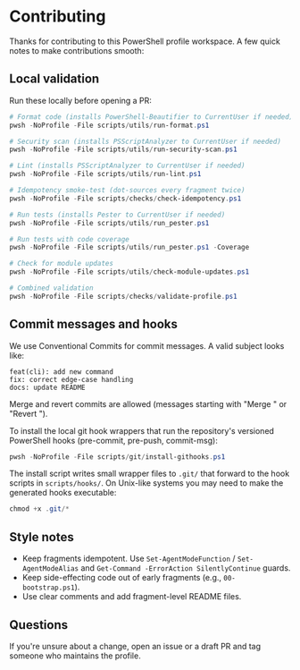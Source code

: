 Contributing
============

Thanks for contributing to this PowerShell profile workspace. A few quick notes to
make contributions smooth:

Local validation
----------------
Run these locally before opening a PR:

```powershell
# Format code (installs PowerShell-Beautifier to CurrentUser if needed)
pwsh -NoProfile -File scripts/utils/run-format.ps1

# Security scan (installs PSScriptAnalyzer to CurrentUser if needed)
pwsh -NoProfile -File scripts/utils/run-security-scan.ps1

# Lint (installs PSScriptAnalyzer to CurrentUser if needed)
pwsh -NoProfile -File scripts/utils/run-lint.ps1

# Idempotency smoke-test (dot-sources every fragment twice)
pwsh -NoProfile -File scripts/checks/check-idempotency.ps1

# Run tests (installs Pester to CurrentUser if needed)
pwsh -NoProfile -File scripts/utils/run_pester.ps1

# Run tests with code coverage
pwsh -NoProfile -File scripts/utils/run_pester.ps1 -Coverage

# Check for module updates
pwsh -NoProfile -File scripts/utils/check-module-updates.ps1

# Combined validation
pwsh -NoProfile -File scripts/checks/validate-profile.ps1
```

Commit messages and hooks
--------------------------
We use Conventional Commits for commit messages. A valid subject looks like:

```text
feat(cli): add new command
fix: correct edge-case handling
docs: update README
```

Merge and revert commits are allowed (messages starting with "Merge " or "Revert ").

To install the local git hook wrappers that run the repository's versioned
PowerShell hooks (pre-commit, pre-push, commit-msg):

```powershell
pwsh -NoProfile -File scripts/git/install-githooks.ps1
```

The install script writes small wrapper files to `.git/` that forward to the
hook scripts in `scripts/hooks/`. On Unix-like systems you may need to make
the generated hooks executable:

```powershell
chmod +x .git/*
```

Style notes
-----------
- Keep fragments idempotent. Use `Set-AgentModeFunction` / `Set-AgentModeAlias`
  and `Get-Command -ErrorAction SilentlyContinue` guards.
- Keep side-effecting code out of early fragments (e.g., `00-bootstrap.ps1`).
- Use clear comments and add fragment-level README files.

Questions
---------
If you're unsure about a change, open an issue or a draft PR and tag someone
who maintains the profile.
